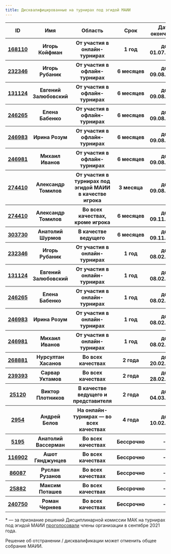```yaml
---
title: Дисквалифицированные на турнирах под эгидой МАИИ
---
```

<table class="uk-table uk-table-divider uk-table-hover">
<thead>
  <tr>
  <th>ID</th>
  <th>Имя</th>
  <th>Область</th>
  <th>Срок</th>
  <th>Дата окончания</th>
  <th>Комментарий</th>
  </tr>
</thead>
<tbody>
<tr>
  <th><a href="https://rating.maii.li/b/player/168110">168110</a></th>
  <th>Игорь Койфман</th>
  <th>От участия в онлайн-турнирах</th>
  <th>1 год</th>
  <th>до 01.07.2024</th>
  <th>По <a href="https://www.maii.li/docs/2023-08-17-reshenie-dg-11-(po-povodu-igorya-kojfmana)/">решению ДГ №11</a></th>
  </tr>
<tr>
  <th><a href="https://rating.maii.li/b/player/232346">232346</a></th>
  <th>Игорь Рубаник</th>
  <th>От участия в офлайн-турнирах</th>
  <th>6 месяцев</th>
  <th>до 09.08.2024</th>
  <th>По <a href="https://www.maii.li/docs/2024-02-08-reshenie-dg-12-(po-povodu-komandy-polusuharik)/">решению ДГ №12</a></th>
  </tr>
<tr>
  <th><a href="https://rating.maii.li/b/player/131124">131124</a></th>
  <th>Евгений Залюбовский</th>
  <th>От участия в офлайн-турнирах</th>
  <th>6 месяцев</th>
  <th>до 09.08.2024</th>
  <th>По <a href="https://www.maii.li/docs/2024-02-08-reshenie-dg-12-(po-povodu-komandy-polusuharik)/">решению ДГ №12</a></th>
  </tr>
<tr>
  <th><a href="https://rating.maii.li/b/player/246265">246265</a></th>
  <th>Елена Бабенко</th>
  <th>От участия в офлайн-турнирах</th>
  <th>6 месяцев</th>
  <th>до 09.08.2024</th>
  <th>По <a href="https://www.maii.li/docs/2024-02-08-reshenie-dg-12-(po-povodu-komandy-polusuharik)/">решению ДГ №12</a></th>
  </tr>
<tr>
  <th><a href="https://rating.maii.li/b/player/246983">246983</a></th>
  <th>Ирина Розум</th>
  <th>От участия в офлайн-турнирах</th>
  <th>6 месяцев</th>
  <th>до 09.08.2024</th>
  <th>По <a href="https://www.maii.li/docs/2024-02-08-reshenie-dg-12-(po-povodu-komandy-polusuharik)/">решению ДГ №12</a></th>
  </tr>
<tr>
  <th><a href="https://rating.maii.li/b/player/246981">246981</a></th>
  <th>Михаил Иванов</th>
  <th>От участия в офлайн-турнирах</th>
  <th>6 месяцев</th>
  <th>до 09.08.2024</th>
  <th>По <a href="https://www.maii.li/docs/2024-02-08-reshenie-dg-12-(po-povodu-komandy-polusuharik)/">решению ДГ №12</a></th>
  </tr>
<tr>
  <th><a href="https://rating.maii.li/b/player/274410">274410</a></th>
  <th>Александр Томилов</th>
  <th>От участия в турнирах под эгидой МАИИ в качестве игрока</th>
  <th>3 месяца</th>
  <th>до 09.08.2024</th>
  <th>По <a href="https://www.maii.li/docs/2024-05-09-reshenie-dg-16-(po-povodu-komandy-zhaki-fresko)/">решению ДГ №16</a></th>
  </tr>
<tr>
  <th><a href="https://rating.maii.li/b/player/274410">274410</a></th>
  <th>Александр Томилов</th>
  <th>Во всех качествах, кроме игрока</th>
  <th>6 месяцев</th>
  <th>до 09.11.2024</th>
  <th>По <a href="https://www.maii.li/docs/2024-05-09-reshenie-dg-16-(po-povodu-komandy-zhaki-fresko)/">решению ДГ №16</a></th>
  </tr>
<tr>
  <th><a href="https://rating.maii.li/b/player/303730">303730</a></th>
  <th>Анатолий Шурмов</th>
  <th>В качестве ведущего</th>
  <th>6 месяцев</th>
  <th>до 09.11.2024</th>
  <th>По <a href="https://www.maii.li/docs/2024-05-09-reshenie-dg-16-(po-povodu-komandy-zhaki-fresko)/">решению ДГ №16</a></th>
  </tr>
<tr>
  <th><a href="https://rating.maii.li/b/player/232346">232346</a></th>
  <th>Игорь Рубаник</th>
  <th>От участия в онлайн-турнирах</th>
  <th>1 год</th>
  <th>до 08.02.2025</th>
  <th>По <a href="https://www.maii.li/docs/2024-02-08-reshenie-dg-12-(po-povodu-komandy-polusuharik)/">решению ДГ №12</a></th>
  </tr>
<tr>
  <th><a href="https://rating.maii.li/b/player/131124">131124</a></th>
  <th>Евгений Залюбовский</th>
  <th>От участия в онлайн-турнирах</th>
  <th>1 год</th>
  <th>до 08.02.2025</th>
  <th>По <a href="https://www.maii.li/docs/2024-02-08-reshenie-dg-12-(po-povodu-komandy-polusuharik)/">решению ДГ №12</a></th>
  </tr>
<tr>
  <th><a href="https://rating.maii.li/b/player/246265">246265</a></th>
  <th>Елена Бабенко</th>
  <th>От участия в онлайн-турнирах</th>
  <th>1 год</th>
  <th>до 08.02.2025</th>
  <th>По <a href="https://www.maii.li/docs/2024-02-08-reshenie-dg-12-(po-povodu-komandy-polusuharik)/">решению ДГ №12</a></th>
  </tr>
<tr>
  <th><a href="https://rating.maii.li/b/player/246983">246983</a></th>
  <th>Ирина Розум</th>
  <th>От участия в онлайн-турнирах</th>
  <th>1 год</th>
  <th>до 08.02.2025</th>
  <th>По <a href="https://www.maii.li/docs/2024-02-08-reshenie-dg-12-(po-povodu-komandy-polusuharik)/">решению ДГ №12</a></th>
  </tr>
<tr>
  <th><a href="https://rating.maii.li/b/player/246981">246981</a></th>
  <th>Михаил Иванов</th>
  <th>От участия в онлайн-турнирах</th>
  <th>1 год</th>
  <th>до 08.02.2025</th>
  <th>По <a href="https://www.maii.li/docs/2024-02-08-reshenie-dg-12-(po-povodu-komandy-polusuharik)/">решению ДГ №12</a></th>
  </tr>
<tr>
  <th><a href="https://rating.maii.li/b/player/268881">268881</a></th>
  <th>Нурсултан Хасанов</th>
  <th>Во всех качествах</th>
  <th>2 года</th>
  <th>до 20.02.2025</th>
  <th>По <a href="https://www.maii.li/docs/2023-02-20-reshenie-dg-4-(po-povodu-diskvalifikacii-nursultana-hasanova)/">решению ДГ №4</a></th>
  </tr>
<tr>
  <th><a href="https://rating.maii.li/b/player/239393">239393</a></th>
  <th>Сарвар Уктамов</th>
  <th>Во всех качествах</th>
  <th>2 года</th>
  <th>до 28.02.2025</th>
  <th>По <a href="https://www.maii.li/docs/2023-02-28-reshenie-dg-6-(po-povodu-diskvalifikacii-sarvara-uktamova)/">решению ДГ №6</a></th>
  </tr>
<tr>
  <th><a href="https://rating.maii.li/b/player/25120">25120</a></th>
  <th>Виктор Плотников</th>
  <th>В качестве ведущего и представителя</th>
  <th>2 года</th>
  <th>до 04.03.2025</th>
  <th>По <a href="https://www.maii.li/docs/2023-03-04-reshenie-dg-7-(po-povodu-diskvalifikacii-viktora-plotnikova)/">решению ДГ №7</a></th>
  </tr>
<tr>
  <th><a href="https://rating.maii.li/b/player/2954">2954</a></th>
  <th>Андрей Белов</th>
  <th>На онлайн-турнирах — во всех качествах</th>
  <th>4 года</th>
  <th>до 10.02.2026</th>
  <th>По <a href="https://www.maii.li/docs/2022-02-10-reshenie-dg-2-(po-povodu-diskvalifikacii-andreya-belova)/">решению ДГ №2</a></th>
  </tr>
<tr>
  <th><a href="https://rating.maii.li/b/player/5195/">5195</a></th>
  <th>Анатолий Вассерман</th>
  <th>Во всех качествах</th>
  <th>Бессрочно</th>
  <th>-</th>
  <th>По <a href="https://www.maii.li/docs/2022-05-02-protokol-obshego-sobraniya-maii-ot-30.04.2022/">решению ОС МАИИ</a></th>
  </tr>
<tr>
  <th><a href="https://rating.maii.li/b/player/116902">116902</a></th>
  <th>Ашот Гянджунцев</th>
  <th>Во всех качествах</th>
  <th>Бессрочно</th>
  <th>-</th>
  <th>По <a href="https://teletype.in/@diskom/mak_11.01.2019">решению ДК МАК</a><a href="note">*</a></th>
  </tr>
<tr>
  <th><a href="https://rating.maii.li/b/player/86087">86087</a></th>
  <th>Руслан Рузанов</th>
  <th>Во всех качествах</th>
  <th>Бессрочно</th>
  <th>-</th>
  <th>По <a href="https://teletype.in/@diskom/mak_09.09.2015_3">решению ДК МАК</a><a href="note">*</a></th>
  </tr>
<tr>
  <th><a href="https://rating.maii.li/b/player/25882">25882</a></th>
  <th>Максим Поташев</th>
  <th>Во всех качествах</th>
  <th>Бессрочно</th>
  <th>-</th>
  <th>По <a href="https://www.maii.li/docs/2022-12-21-protokol-obshego-sobraniya-maii-ot-21.12.2022/">решению ОС МАИИ</a></th>
  </tr>
<tr>
  <th><a href="https://rating.maii.li/b/player/240750">240750</a></th>
  <th>Роман Черняев</th>
  <th>Во всех качествах</th>
  <th>Бессрочно</th>
  <th>-</th>
  <th>По <a href="https://www.maii.li/docs/2023-04-06-reshenie-dg-9-(po-povodu-bessrochnoj-diskvalifikacii-romana-chernyaeva)/">решению ДГ №9</a></th>
  </tr>
</tbody>
</table>

<a name="note"></a>\* — за признание решений Дисциплинарной комиссии МАК на турнирах под эгидой МАИИ [проголосовали](https://www.maii.li/news/2021-09-14-diskvalifikacii-dk-mak:-rezultaty-pervogo-golosovaniya-i-anons-povtornogo/) члены организации в сентябре 2021 года.

Решение об отстранении / дисквалификации может отменить общее собрание МАИИ.